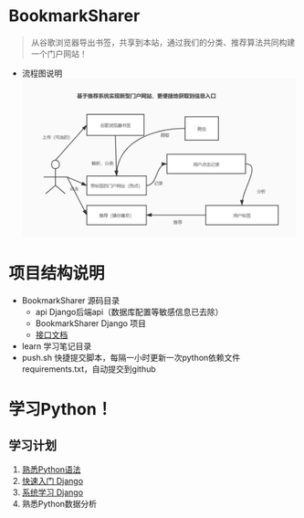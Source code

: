 # BookmarkSharer
> 从谷歌浏览器导出书签，共享到本站，通过我们的分类、推荐算法共同构建一个门户网站！
- 流程图说明
![avatar](BookmarkSharer.jpg)
# 项目结构说明
- BookmarkSharer 源码目录
    - api Django后端api（数据库配置等敏感信息已去除）
    - BookmarkSharer Django 项目
    - [接口文档](./BookmarkSharer/apidoc.md)
- learn 学习笔记目录
- push.sh 快捷提交脚本，每隔一小时更新一次python依赖文件requirements.txt，自动提交到github

# 学习Python！
## 学习计划
1. [熟悉Python语法](learn/learnPython.md)
2. [快速入门 Django](learn/quickStartDjango.md)
3. [系统学习 Django](learn/learnDjango.md)
4. 熟悉Python数据分析